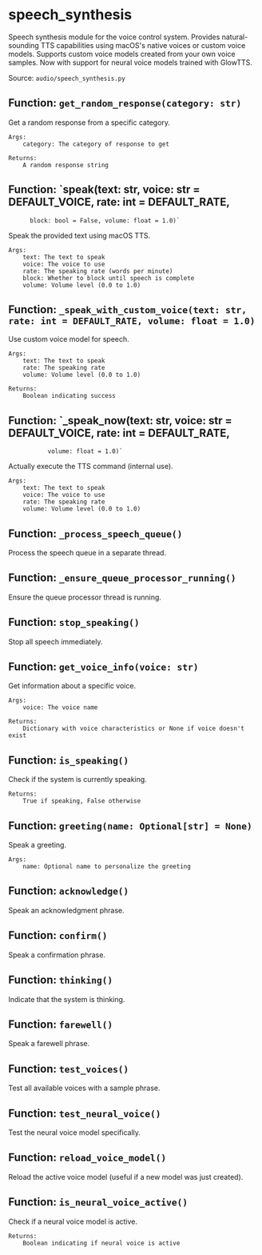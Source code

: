 # speech_synthesis

Speech synthesis module for the voice control system.
Provides natural-sounding TTS capabilities using macOS's native voices or custom voice models.
Supports custom voice models created from your own voice samples.
Now with support for neural voice models trained with GlowTTS.

Source: `audio/speech_synthesis.py`

## Function: `get_random_response(category: str)`

Get a random response from a specific category.

    Args:
        category: The category of response to get

    Returns:
        A random response string

## Function: `speak(text: str, voice: str = DEFAULT_VOICE, rate: int = DEFAULT_RATE,
          block: bool = False, volume: float = 1.0)`

Speak the provided text using macOS TTS.

    Args:
        text: The text to speak
        voice: The voice to use
        rate: The speaking rate (words per minute)
        block: Whether to block until speech is complete
        volume: Volume level (0.0 to 1.0)

## Function: `_speak_with_custom_voice(text: str, rate: int = DEFAULT_RATE, volume: float = 1.0)`

Use custom voice model for speech.

    Args:
        text: The text to speak
        rate: The speaking rate
        volume: Volume level (0.0 to 1.0)

    Returns:
        Boolean indicating success

## Function: `_speak_now(text: str, voice: str = DEFAULT_VOICE, rate: int = DEFAULT_RATE,
               volume: float = 1.0)`

Actually execute the TTS command (internal use).

    Args:
        text: The text to speak
        voice: The voice to use
        rate: The speaking rate
        volume: Volume level (0.0 to 1.0)

## Function: `_process_speech_queue()`

Process the speech queue in a separate thread.

## Function: `_ensure_queue_processor_running()`

Ensure the queue processor thread is running.

## Function: `stop_speaking()`

Stop all speech immediately.

## Function: `get_voice_info(voice: str)`

Get information about a specific voice.

    Args:
        voice: The voice name

    Returns:
        Dictionary with voice characteristics or None if voice doesn't exist

## Function: `is_speaking()`

Check if the system is currently speaking.

    Returns:
        True if speaking, False otherwise

## Function: `greeting(name: Optional[str] = None)`

Speak a greeting.

    Args:
        name: Optional name to personalize the greeting

## Function: `acknowledge()`

Speak an acknowledgment phrase.

## Function: `confirm()`

Speak a confirmation phrase.

## Function: `thinking()`

Indicate that the system is thinking.

## Function: `farewell()`

Speak a farewell phrase.

## Function: `test_voices()`

Test all available voices with a sample phrase.

## Function: `test_neural_voice()`

Test the neural voice model specifically.

## Function: `reload_voice_model()`

Reload the active voice model (useful if a new model was just created).

## Function: `is_neural_voice_active()`

Check if a neural voice model is active.

    Returns:
        Boolean indicating if neural voice is active
